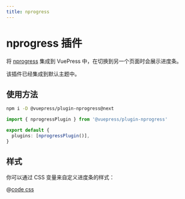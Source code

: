 ```yaml
---
title: nprogress
---
```


<!-- `# nprogress` 会被渲染成 `<h1 id="nprogress">` ，导致 id 和 nprogress 进度条冲突 （有点蠢） -->

<!-- 所以我们在 h1 标题后添加一个 '插件' 后缀，然后通过 title frontmatter 来设置页面标题 -->

# nprogress 插件

<NpmBadge package="@vuepress/plugin-nprogress" />

将 [nprogress](https://github.com/rstacruz/nprogress) 集成到 VuePress 中，在切换到另一个页面时会展示进度条。

该插件已经集成到默认主题中。

## 使用方法

```bash
npm i -D @vuepress/plugin-nprogress@next
```

```ts
import { nprogressPlugin } from '@vuepress/plugin-nprogress'

export default {
  plugins: [nprogressPlugin()],
}
```

## 样式

你可以通过 CSS 变量来自定义进度条的样式：

@[code css](@vuepress/plugin-nprogress/src/client/styles/vars.css)
